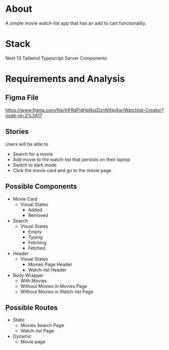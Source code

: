 # About

A simple movie watch-list app that has an add to cart functionality.

# Stack

Next 13
Tailwind
Typescript
Server Components

# Requirements and Analysis

## Figma File

https://www.figma.com/file/jhFRdFIdHpRxsDznNXtpXw/Watchlist-Creator?node-id=2%3A17

## Stories

Users will be able to

- Search for a movie
- Add movie to the watch-list that persists on their laptop
- Switch to dark mode
- Click the movie card and go to the movie page

## Possible Components

- Movie Card
  - Visual States
    - Added
    - Removed
- Search
  - Visual States
    - Empty
    - Typing
    - Fetching
    - Fetched
- Header
  - Visual States
    - Movies Page Header
    - Watch-list Header
- Body Wrapper
  - With Movies
  - Without Movies in Movies Page
  - Without Movies in Watch-list Page

## Possible Routes

- Static
  - Movies Search Page
  - Watch-list Page
- Dynamic
  - Movie page